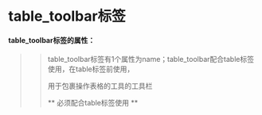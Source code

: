 # **table\_toolbar标签**

#### **table\_toolbar标签的属性：**

> > table\_toolbar标签有1个属性为name；table\_toolbar配合table标签使用，在table标签前使用，
>>
>>用于包裹操作表格的工具的工具栏
> >
> >** 必须配合table标签使用 ** 



